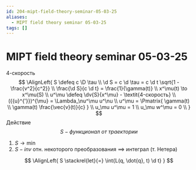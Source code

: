 ```yaml
---
id: 204-mipt-field-theory-seminar-05-03-25
aliases:
  - MIPT field theory seminar 05-03-25
tags: []
---
```


# MIPT field theory seminar 05-03-25
4-скорость
$$
\AlignLeft{
S \defeq c \D \tau \\
\d S = c \d \tau = c \d t \sqrt{1 - \frac{v^2}{c^2}} \\
\frac{\d S}{c \d t} = \frac{1}{\gamma(t)} \\
x^\mu(t) \to x^\mu(S) \\
u^\mu \defeq \dv{S}{x^\mu} - \textit{4-скорость} \\
({{u}^{'}})^{\mu} = \Lambda_\nu^\mu u^\nu \\
u^\mu = \Pmatrix{
\gamma(t) \\
\gamma(t) \frac{\vec{v}(t)}{c}
} \\
u_\mu u^\mu = 1 \\
u_\mu w^\mu = 0 \\
}
$$
Действие
$$
S - \textit{функционал от траектории}
$$
1. $S \to \min$
2. $S - inv$ отн. некоторого преобразования
$\implies$ интеграл (т. Нетера)

$$
\AlignLeft{
S \stackrel{let}{=} \int{L(q, \dot{q}, t) \d t}
}
$$
